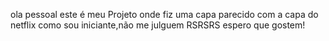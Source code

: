 ola pessoal este é meu Projeto onde fiz uma capa parecido com a capa do netflix
como sou iniciante,não me julguem RSRSRS espero que gostem!
